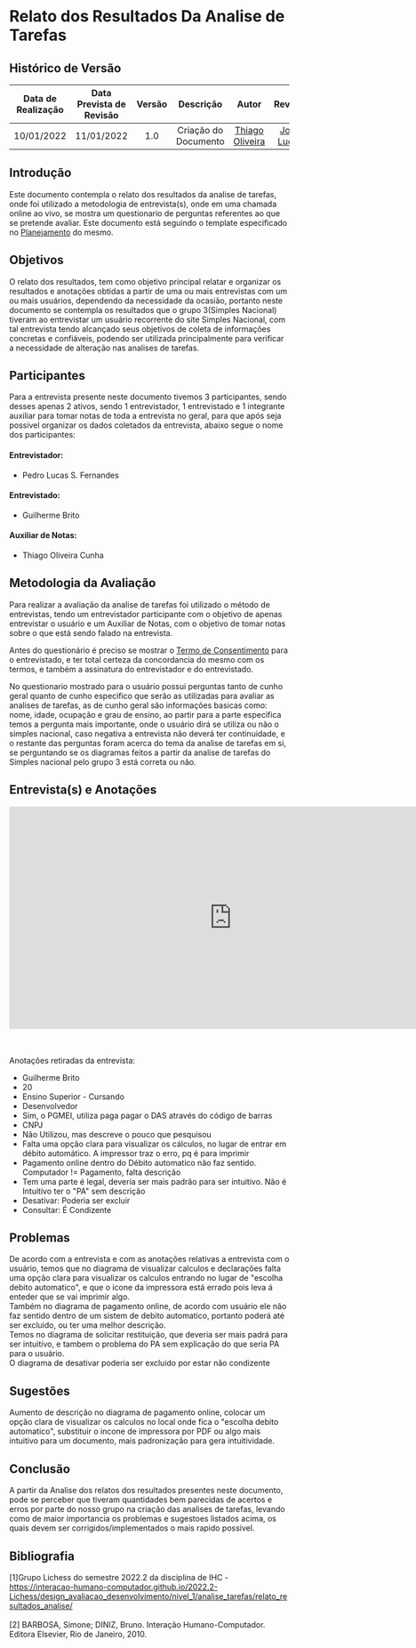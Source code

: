 # Relato dos Resultados Da Analise de Tarefas

## <a>Histórico de Versão</a>

|Data de Realização|Data Prevista de Revisão|Versão|Descrição|Autor|Revisor|
| :----------: | :------: | :-----------: | :---------: |:---------: | :---------: |
|10/01/2022|11/01/2022|1.0|Criação do Documento|[Thiago Oliveira](https://github.com/Thiab394)|[João Lucas](https://github.com/HacKairos)|

## Introdução 
Este documento contempla o relato dos resultados da analise de tarefas, onde foi utilizado a metodologia de entrevista(s), onde em uma chamada online ao vivo,
se mostra um questionario de perguntas referentes ao que se pretende avaliar. Este documento está seguindo o template  especificado no 
[Planejamento](PlanejamentoResAnaliseTarefas.md) 
do mesmo. 


## <a>Objetivos</a>
O relato dos resultados, tem como objetivo principal relatar e organizar os resultados e anotações obtidas a partir de uma ou mais entrevistas com um ou mais usuários,
dependendo da necessidade da ocasião, portanto neste documento se contempla os resultados que o grupo 3(Simples Nacional) tiveram ao entrevistar um usuário
recorrente do site Simples Nacional, com tal entrevista tendo alcançado seus objetivos de coleta de informações concretas e confiáveis, podendo ser utilizada
principalmente para verificar a necessidade de alteração nas analises de tarefas.

## <a>Participantes</a>
Para a entrevista presente neste documento tivemos 3 participantes, sendo desses apenas 2 ativos, sendo 1 entrevistador, 1 entrevistado e 1 integrante auxiliar
para tomar notas de toda a entrevista no geral, para que após seja possivel organizar os dados coletados da entrevista, abaixo segue o nome dos participantes:
#### Entrevistador:
- Pedro Lucas S. Fernandes
#### Entrevistado:
- Guilherme Brito
#### Auxiliar de Notas:
- Thiago Oliveira Cunha

## <a>Metodologia da Avaliação</a>
Para realizar a avaliação da analise de tarefas foi utilizado o método de entrevistas, tendo um entrevistador participante com o objetivo de apenas entrevistar o usuário
e um Auxiliar de Notas, com o objetivo de tomar notas sobre o que está sendo falado na entrevista.

Antes do questionário é preciso se mostrar o [Termo de Consentimento](https://github.com/Interacao-Humano-Computador/2022.2-SimplesNacional/blob/main/docs/Avaliacoes/AnaliseDeTarefas/TermoConsentimentoAnaliseTarefas.md)
para o entrevistado, e ter total certeza da concordancia do mesmo com os termos, e também a assinatura do entrevistador e do entrevistado.

No questionario mostrado para o usuário possui perguntas tanto de cunho geral quanto de cunho especifico que serão as utilizadas para avaliar as analises de tarefas,
as de cunho geral são informações basicas como: nome, idade, ocupação e grau de ensino, ao partir para a parte especifica temos a pergunta mais importante,
onde o usuário dirá se utiliza ou não o simples nacional, caso negativa a entrevista não deverá ter continuidade, e o restante das perguntas foram acerca do tema
da analise de tarefas em si, se perguntando se os diagramas feitos a partir da analise de tarefas do Simples nacional pelo grupo 3 está correta ou não.

## <a>Entrevista(s) e Anotações</a>

<center>
<iframe width="800" height="400" src="https://youtu.be/np24GEJtxnc" frameborder="0" allow="accelerometer; autoplay; clipboard-write; encrypted-media; gyroscope; picture-in-picture" allowfullscreen></iframe>
</center><br></br>


Anotações retiradas da entrevista: 
- Guilherme Brito
- 20
- Ensino Superior - Cursando
- Desenvolvedor
- Sim, o PGMEI, utiliza paga pagar o DAS através do código de barras
- CNPJ
- Não Utilizou, mas descreve o pouco que pesquisou
- Falta uma opção clara para visualizar os cálculos, no lugar de entrar em débito automático. A impressor traz o erro, pq é para imprimir
- Pagamento online dentro do Débito automatico não faz sentido. Computador != Pagamento, falta descrição
- Tem uma parte é legal, deveria ser mais padrão para ser intuitivo. Não é Intuitivo ter o "PA" sem descrição
- Desativar: Poderia ser excluir
- Consultar: É Condizente 

## <a>Problemas</a>

De acordo com a entrevista e com as anotações relativas a entrevista com o usuário, temos que no diagrama de visualizar calculos e declarações falta uma opção clara
para visualizar os calculos entrando no lugar de "escolha debito automatico", e que o icone da impressora está errado pois leva á enteder que se vai imprimir algo.<br>
Também no diagrama de pagamento online, de acordo com usuário ele não faz sentido dentro de um sistem de debito automatico, portanto poderá até ser excluido, ou
ter uma melhor descrição.<br>
Temos no diagrama de solicitar restituição, que deveria ser mais padrá para ser intuitivo, e tambem o problema do PA sem explicação do que seria PA para o usuário.<br>
O diagrama de desativar poderia ser excluido por estar não condizente

## <a>Sugestões</a>

Aumento de descrição no diagrama de pagamento online, colocar um opção clara de visualizar os calculos no local onde fica o "escolha debito automatico", substituir 
o incone de impressora por PDF ou algo mais intuitivo para um documento, mais padronização para gera intuitividade.

## <a>Conclusão</a>
A partir da Analise dos relatos dos resultados presentes neste documento, pode se perceber que tiveram quantidades bem parecidas de acertos e erros por parte do nosso
grupo na criação das analises de tarefas, levando como de maior importancia os problemas e sugestoes listados acima, os quais devem ser corrigidos/implementados o mais rapido
possivel.

## Bibliografia
[1]Grupo Lichess do semestre 2022.2 da disciplina de IHC - https://interacao-humano-computador.github.io/2022.2-Lichess/design_avaliacao_desenvolvimento/nivel_1/analise_tarefas/relato_resultados_analise/<br></br>
[2] BARBOSA, Simone; DINIZ, Bruno. Interação Humano-Computador. Editora Elsevier, Rio de Janeiro, 2010.
